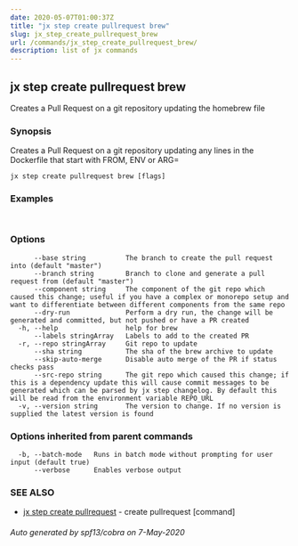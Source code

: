 ```yaml
---
date: 2020-05-07T01:00:37Z
title: "jx step create pullrequest brew"
slug: jx_step_create_pullrequest_brew
url: /commands/jx_step_create_pullrequest_brew/
description: list of jx commands
---
```

## jx step create pullrequest brew

Creates a Pull Request on a git repository updating the homebrew file

### Synopsis

Creates a Pull Request on a git repository updating any lines in the Dockerfile that start with FROM, ENV or ARG=

```
jx step create pullrequest brew [flags]
```

### Examples

```
  
```

### Options

```
      --base string          The branch to create the pull request into (default "master")
      --branch string        Branch to clone and generate a pull request from (default "master")
      --component string     The component of the git repo which caused this change; useful if you have a complex or monorepo setup and want to differentiate between different components from the same repo
      --dry-run              Perform a dry run, the change will be generated and committed, but not pushed or have a PR created
  -h, --help                 help for brew
      --labels stringArray   Labels to add to the created PR
  -r, --repo stringArray     Git repo to update
      --sha string           The sha of the brew archive to update
      --skip-auto-merge      Disable auto merge of the PR if status checks pass
      --src-repo string      The git repo which caused this change; if this is a dependency update this will cause commit messages to be generated which can be parsed by jx step changelog. By default this will be read from the environment variable REPO_URL
  -v, --version string       The version to change. If no version is supplied the latest version is found
```

### Options inherited from parent commands

```
  -b, --batch-mode   Runs in batch mode without prompting for user input (default true)
      --verbose      Enables verbose output
```

### SEE ALSO

* [jx step create pullrequest](/commands/jx_step_create_pullrequest/)	 - create pullrequest [command]

###### Auto generated by spf13/cobra on 7-May-2020
